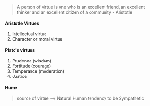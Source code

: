 >A person of virtue is one who is an excellent friend, an excellent thinker and an excellent citizen of a community                           - Aristotle
#### Aristotle Virtues
1. Intellectual virtue
2. Character or moral virtue
#### Plato's virtues
1. Prudence (wisdom)
2. Fortitude (courage)
3. Temperance (moderation)
4. Justice

#### Hume
>source of virtue ==> Natural Human tendency to be Sympathetic 

